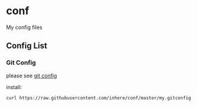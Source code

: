 # conf

My config files

## Config List

### Git Config

please see [git config](my.gitconfig)

install: 

```bash
curl https://raw.githubusercontent.com/inhere/conf/master/my.gitconfig >> ~/.gitconfig
```


